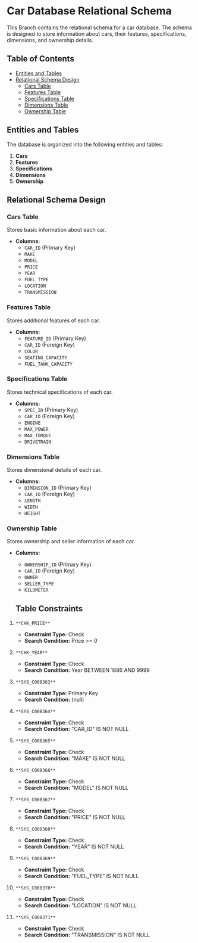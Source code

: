  # Car Database Relational Schema

This Branch contains the relational schema for a car database. The schema is designed to store information about cars, their features, specifications, dimensions, and ownership details.

## Table of Contents

- [Entities and Tables](#entities-and-tables)
- [Relational Schema Design](#relational-schema-design)
  - [Cars Table](#cars-table)
  - [Features Table](#features-table)
  - [Specifications Table](#specifications-table)
  - [Dimensions Table](#dimensions-table)
  - [Ownership Table](#ownership-table)


## Entities and Tables

The database is organized into the following entities and tables:

1. **Cars**
2. **Features**
3. **Specifications**
4. **Dimensions**
5. **Ownership**

## Relational Schema Design

### Cars Table

Stores basic information about each car.

- **Columns:**
  - `CAR_ID` (Primary Key)
  - `MAKE`
  - `MODEL`
  - `PRICE`
  - `YEAR`
  - `FUEL_TYPE`
  - `LOCATION`
  - `TRANSMISSION`

### Features Table

Stores additional features of each car.

- **Columns:**
  - `FEATURE_ID` (Primary Key)
  - `CAR_ID` (Foreign Key)
  - `COLOR`
  - `SEATING_CAPACITY`
  - `FUEL_TANK_CAPACITY`

### Specifications Table

Stores technical specifications of each car.

- **Columns:**
  - `SPEC_ID` (Primary Key)
  - `CAR_ID` (Foreign Key)
  - `ENGINE`
  - `MAX_POWER`
  - `MAX_TORQUE`
  - `DRIVETRAIN`

### Dimensions Table

Stores dimensional details of each car.

- **Columns:**
  - `DIMENSION_ID` (Primary Key)
  - `CAR_ID` (Foreign Key)
  - `LENGTH`
  - `WIDTH`
  - `HEIGHT`

### Ownership Table

Stores ownership and seller information of each car.

- **Columns:**
  - `OWNERSHIP_ID` (Primary Key)
  - `CAR_ID` (Foreign Key)
  - `OWNER`
  - `SELLER_TYPE`
  - `KILOMETER`
 
  ## Table Constraints

1. `**CHK_PRICE**`
   - **Constraint Type:** Check
   - **Search Condition:** Price >= 0

2. `**CHK_YEAR**`
   - **Constraint Type:** Check
   - **Search Condition:** Year BETWEEN 1886 AND 9999

3. `**SYS_C008363**`
   - **Constraint Type:** Primary Key
   - **Search Condition:** (null)

4. `**SYS_C008364**`
   - **Constraint Type:** Check
   - **Search Condition:** "CAR_ID" IS NOT NULL

5. `**SYS_C008365**`
   - **Constraint Type:** Check
   - **Search Condition:** "MAKE" IS NOT NULL

6. `**SYS_C008366**`
   - **Constraint Type:** Check
   - **Search Condition:** "MODEL" IS NOT NULL

7. `**SYS_C008367**`
   - **Constraint Type:** Check
   - **Search Condition:** "PRICE" IS NOT NULL

8. `**SYS_C008368**`
   - **Constraint Type:** Check
   - **Search Condition:** "YEAR" IS NOT NULL

9. `**SYS_C008369**`
   - **Constraint Type:** Check
   - **Search Condition:** "FUEL_TYPE" IS NOT NULL

10. `**SYS_C008370**`
    - **Constraint Type:** Check
    - **Search Condition:** "LOCATION" IS NOT NULL

11. `**SYS_C008371**`
    - **Constraint Type:** Check
    - **Search Condition:** "TRANSMISSION" IS NOT NULL

